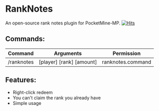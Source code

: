 # RankNotes
An open-source rank notes plugin for PocketMine-MP. [![Hits](http://hits.dwyl.com/Dim9999/RankNotes.svg)](http://hits.dwyl.com/Dim9999/RankNotes)

## Commands:
| Command | Arguments | Permission|
| :-----: | :-------: | :-------: |
| /ranknotes | [player] [rank] [amount] | ranknotes.command|

## Features:
- Right-click redeem
- You can't claim the rank you already have
- Simple usage
